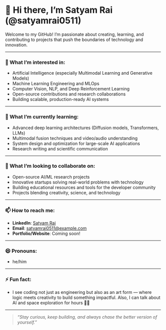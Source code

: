 # 👋 Hi there, I’m Satyam Rai (@satyamrai0511)

Welcome to my GitHub! I’m passionate about creating, learning, and contributing to projects that push the boundaries of technology and innovation.

---

### 👀 What I’m interested in:
- Artificial Intelligence (especially Multimodal Learning and Generative Models)
- Machine Learning Engineering and MLOps
- Computer Vision, NLP, and Deep Reinforcement Learning
- Open-source contributions and research collaborations
- Building scalable, production-ready AI systems

---

### 🌱 What I’m currently learning:
- Advanced deep learning architectures (Diffusion models, Transformers, LLMs)
- Multimodal fusion techniques and video/audio understanding
- System design and optimization for large-scale AI applications
- Research writing and scientific communication

---

### 💞️ What I’m looking to collaborate on:
- Open-source AI/ML research projects
- Innovative startups solving real-world problems with technology
- Building educational resources and tools for the developer community
- Projects blending creativity, science, and technology

---

### 📫 How to reach me:
- **LinkedIn**: [Satyam Rai](https://www.linkedin.com/in/satyamrai0511)
- **Email**: [satyamrai0511@example.com](mailto:satyamrai0511@example.com)
- **Portfolio/Website**: Coming soon!

---

### 😄 Pronouns:
- he/him

---

### ⚡ Fun fact:
- I see coding not just as engineering but also as an art form — where logic meets creativity to build something impactful. Also, I can talk about AI and space exploration for hours 🚀🌌

---

> _“Stay curious, keep building, and always chase the better version of yourself.”_

<!---
satyamrai0511/satyamrai0511 is a ✨ special ✨ repository because its `README.md` (this file) appears on your GitHub profile.
You can click the Preview link to take a look at your changes.
--->
